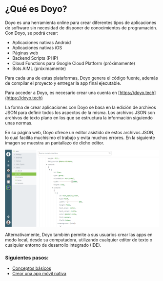 # ¿Qué es Doyo?

Doyo es una herramienta online para crear diferentes tipos de aplicaciones de software sin necesidad de disponer de conocimientos de programación. Con Doyo, se podrá crear:

- Aplicaciones nativas Android
- Aplicaciones nativas iOS
- Páginas web
- Backend Scripts (PHP)
- Cloud Functions para Google Cloud Platform (próximamente)
- Bots AIML (próximamente)

Para cada una de estas plataformas, Doyo genera el código fuente, además de compilar el proyecto y entregar la app final ejecutable.

Para acceder a Doyo, es necesario crear una cuenta en [https://doyo.tech](https://doyo.tech)

La forma de crear aplicaciones con Doyo se basa en la edición de archivos JSON para definir todos los aspectos de la misma. Los archivos JSON son archivos de texto plano en los que se estructura la información siguiendo unas normas. 

En su página web, Doyo ofrece un editor asistido de estos archivos JSON, lo cual facilita muchísimo el trabajo y evita muchos errores. En la siguiente imagen se muestra un pantallazo de dicho editor.

![](../../resources/dashboard_sample.png)

Alternativamente, Doyo también permite a sus usuarios crear las apps en modo local, desde su computadora, utilizando cualquier editor de texto o cualquier entorno de desarrollo integrado (IDE). 



### Siguientes pasos:

- [Conceptos básicos](conceptos_basicos)
- [Crear una app móvil nativa](app_movil)
